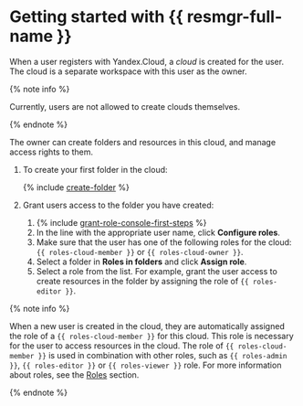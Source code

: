 # Getting started with {{ resmgr-full-name }}

When a user registers with Yandex.Cloud, a _cloud_ is created for the user. The cloud is a separate workspace with this user as the owner.

{% note info %}

Currently, users are not allowed to create clouds themselves.

{% endnote %}

The owner can create folders and resources in this cloud, and manage access rights to them.

1. To create your first folder in the cloud:

    {% include [create-folder](../_includes/create-folder.md) %}

2. Grant users access to the folder you have created:
    1. {% include [grant-role-console-first-steps](../_includes/iam/grant-role-console-first-steps.md) %}
    1. In the line with the appropriate user name, click **Configure roles**.
    1. Make sure that the user has one of the following roles for the cloud: `{{ roles-cloud-member }}` or `{{ roles-cloud-owner }}`.
    1. Select a folder in **Roles in folders**  and click **Assign role**.
    1. Select a role from the list. For example, grant the user access to create resources in the folder by assigning the role of `{{ roles-editor }}`.

{% note info %}

When a new user is created in the cloud, they are automatically assigned the role of a `{{ roles-cloud-member }}` for this cloud. This role is necessary for the user to access resources in the cloud. The role of `{{ roles-cloud-member }}` is used in combination with other roles, such as `{{ roles-admin }}`, `{{ roles-editor }}` or `{{ roles-viewer }}` role. For more information about roles, see the [Roles](../iam/concepts/access-control/roles.md) section.

{% endnote %}

